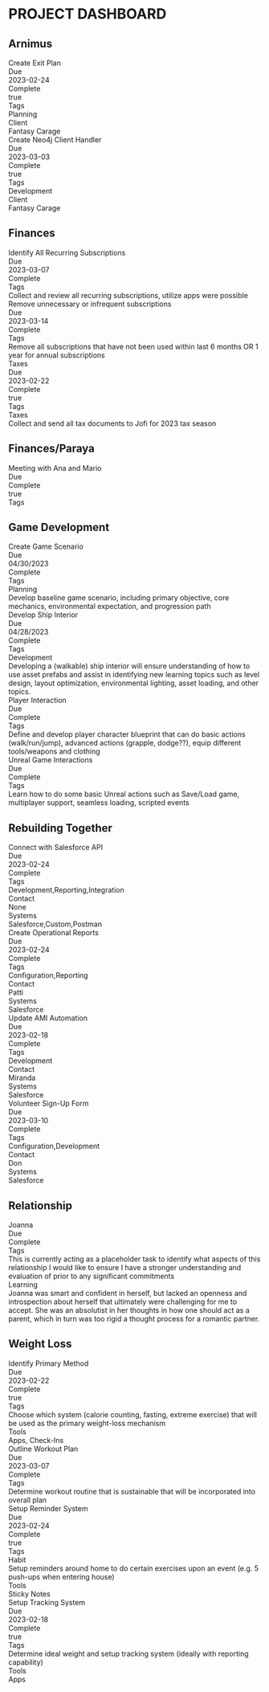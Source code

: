 # PROJECT DASHBOARD 

<div class="project-group"><h2>Arnimus</h2><div class="project-tasks"><div class="task-card"><div class="task-header">Create Exit Plan</div><div class="task-details"><div class="task-vitals"><div class="vital-sign vital-due"><div class="vital-sign-header">Due</div><div class="vital-sign-value">2023-02-24</div></div><div class="vital-sign vital-complete"><div class="vital-sign-header">Complete</div><div class="vital-sign-value">true</div></div><div class="vital-sign vital-tags"><div class="vital-sign-header">Tags</div><div class="vital-sign-value">Planning</div></div></div><div class="task-description"></div><div class="task-additional-details"><div class="additional-detail"><div class="additional-detail-header">Client</div><div class="additional-detail-value">Fantasy Carage</div></div></div></div></div><div class="task-card"><div class="task-header">Create Neo4j Client Handler</div><div class="task-details"><div class="task-vitals"><div class="vital-sign vital-due"><div class="vital-sign-header">Due</div><div class="vital-sign-value">2023-03-03</div></div><div class="vital-sign vital-complete"><div class="vital-sign-header">Complete</div><div class="vital-sign-value">true</div></div><div class="vital-sign vital-tags"><div class="vital-sign-header">Tags</div><div class="vital-sign-value">Development</div></div></div><div class="task-description"></div><div class="task-additional-details"><div class="additional-detail"><div class="additional-detail-header">Client</div><div class="additional-detail-value">Fantasy Carage</div></div></div></div></div></div></div><div class="project-group"><h2>Finances</h2><div class="project-tasks"><div class="task-card"><div class="task-header">Identify All Recurring Subscriptions</div><div class="task-details"><div class="task-vitals"><div class="vital-sign vital-due"><div class="vital-sign-header">Due</div><div class="vital-sign-value">2023-03-07</div></div><div class="vital-sign vital-complete"><div class="vital-sign-header">Complete</div><div class="vital-sign-value"></div></div><div class="vital-sign vital-tags"><div class="vital-sign-header">Tags</div><div class="vital-sign-value"></div></div></div><div class="task-description">Collect and review all recurring subscriptions, utilize apps were possible</div><div class="task-additional-details"></div></div></div><div class="task-card"><div class="task-header">Remove unnecessary or infrequent subscriptions</div><div class="task-details"><div class="task-vitals"><div class="vital-sign vital-due"><div class="vital-sign-header">Due</div><div class="vital-sign-value">2023-03-14</div></div><div class="vital-sign vital-complete"><div class="vital-sign-header">Complete</div><div class="vital-sign-value"></div></div><div class="vital-sign vital-tags"><div class="vital-sign-header">Tags</div><div class="vital-sign-value"></div></div></div><div class="task-description">Remove all subscriptions that have not been used within last 6 months OR 1 year for annual subscriptions</div><div class="task-additional-details"></div></div></div><div class="task-card"><div class="task-header">Taxes</div><div class="task-details"><div class="task-vitals"><div class="vital-sign vital-due"><div class="vital-sign-header">Due</div><div class="vital-sign-value">2023-02-22</div></div><div class="vital-sign vital-complete"><div class="vital-sign-header">Complete</div><div class="vital-sign-value">true</div></div><div class="vital-sign vital-tags"><div class="vital-sign-header">Tags</div><div class="vital-sign-value">Taxes</div></div></div><div class="task-description">Collect and send all tax documents to Jofi for 2023 tax season</div><div class="task-additional-details"></div></div></div></div></div><div class="project-group"><h2>Finances/Paraya</h2><div class="project-tasks"><div class="task-card"><div class="task-header">Meeting with Ana and Mario</div><div class="task-details"><div class="task-vitals"><div class="vital-sign vital-due"><div class="vital-sign-header">Due</div><div class="vital-sign-value"></div></div><div class="vital-sign vital-complete"><div class="vital-sign-header">Complete</div><div class="vital-sign-value">true</div></div><div class="vital-sign vital-tags"><div class="vital-sign-header">Tags</div><div class="vital-sign-value"></div></div></div><div class="task-description"></div><div class="task-additional-details"></div></div></div></div></div><div class="project-group"><h2>Game Development</h2><div class="project-tasks"><div class="task-card"><div class="task-header">Create Game Scenario</div><div class="task-details"><div class="task-vitals"><div class="vital-sign vital-due"><div class="vital-sign-header">Due</div><div class="vital-sign-value">04/30/2023</div></div><div class="vital-sign vital-complete"><div class="vital-sign-header">Complete</div><div class="vital-sign-value"></div></div><div class="vital-sign vital-tags"><div class="vital-sign-header">Tags</div><div class="vital-sign-value">Planning</div></div></div><div class="task-description">Develop baseline game scenario, including primary objective, core mechanics, environmental expectation, and progression path</div><div class="task-additional-details"></div></div></div><div class="task-card"><div class="task-header">Develop Ship Interior</div><div class="task-details"><div class="task-vitals"><div class="vital-sign vital-due"><div class="vital-sign-header">Due</div><div class="vital-sign-value">04/28/2023</div></div><div class="vital-sign vital-complete"><div class="vital-sign-header">Complete</div><div class="vital-sign-value"></div></div><div class="vital-sign vital-tags"><div class="vital-sign-header">Tags</div><div class="vital-sign-value">Development</div></div></div><div class="task-description">Developing a (walkable) ship interior will ensure understanding of how to use asset prefabs and assist in identifying new learning topics such as level design, layout optimization, environmental lighting, asset loading, and other topics.</div><div class="task-additional-details"></div></div></div><div class="task-card"><div class="task-header">Player Interaction</div><div class="task-details"><div class="task-vitals"><div class="vital-sign vital-due"><div class="vital-sign-header">Due</div><div class="vital-sign-value"></div></div><div class="vital-sign vital-complete"><div class="vital-sign-header">Complete</div><div class="vital-sign-value"></div></div><div class="vital-sign vital-tags"><div class="vital-sign-header">Tags</div><div class="vital-sign-value"></div></div></div><div class="task-description">Define and develop player character blueprint that can do basic actions (walk/run/jump), advanced actions (grapple, dodge??), equip different tools/weapons and clothing</div><div class="task-additional-details"></div></div></div><div class="task-card"><div class="task-header">Unreal Game Interactions</div><div class="task-details"><div class="task-vitals"><div class="vital-sign vital-due"><div class="vital-sign-header">Due</div><div class="vital-sign-value"></div></div><div class="vital-sign vital-complete"><div class="vital-sign-header">Complete</div><div class="vital-sign-value"></div></div><div class="vital-sign vital-tags"><div class="vital-sign-header">Tags</div><div class="vital-sign-value"></div></div></div><div class="task-description">Learn how to do some basic Unreal actions such as Save/Load game, multiplayer support, seamless loading, scripted events</div><div class="task-additional-details"></div></div></div></div></div><div class="project-group"><h2>Rebuilding Together</h2><div class="project-tasks"><div class="task-card"><div class="task-header">Connect with Salesforce API</div><div class="task-details"><div class="task-vitals"><div class="vital-sign vital-due"><div class="vital-sign-header">Due</div><div class="vital-sign-value">2023-02-24</div></div><div class="vital-sign vital-complete"><div class="vital-sign-header">Complete</div><div class="vital-sign-value"></div></div><div class="vital-sign vital-tags"><div class="vital-sign-header">Tags</div><div class="vital-sign-value">Development,Reporting,Integration</div></div></div><div class="task-description"></div><div class="task-additional-details"><div class="additional-detail"><div class="additional-detail-header">Contact</div><div class="additional-detail-value">None</div></div><div class="additional-detail"><div class="additional-detail-header">Systems</div><div class="additional-detail-value">Salesforce,Custom,Postman</div></div></div></div></div><div class="task-card"><div class="task-header">Create Operational Reports</div><div class="task-details"><div class="task-vitals"><div class="vital-sign vital-due"><div class="vital-sign-header">Due</div><div class="vital-sign-value">2023-02-24</div></div><div class="vital-sign vital-complete"><div class="vital-sign-header">Complete</div><div class="vital-sign-value"></div></div><div class="vital-sign vital-tags"><div class="vital-sign-header">Tags</div><div class="vital-sign-value">Configuration,Reporting</div></div></div><div class="task-description"></div><div class="task-additional-details"><div class="additional-detail"><div class="additional-detail-header">Contact</div><div class="additional-detail-value">Patti</div></div><div class="additional-detail"><div class="additional-detail-header">Systems</div><div class="additional-detail-value">Salesforce</div></div></div></div></div><div class="task-card"><div class="task-header">Update AMI Automation</div><div class="task-details"><div class="task-vitals"><div class="vital-sign vital-due"><div class="vital-sign-header">Due</div><div class="vital-sign-value">2023-02-18</div></div><div class="vital-sign vital-complete"><div class="vital-sign-header">Complete</div><div class="vital-sign-value"></div></div><div class="vital-sign vital-tags"><div class="vital-sign-header">Tags</div><div class="vital-sign-value">Development</div></div></div><div class="task-description"></div><div class="task-additional-details"><div class="additional-detail"><div class="additional-detail-header">Contact</div><div class="additional-detail-value">Miranda</div></div><div class="additional-detail"><div class="additional-detail-header">Systems</div><div class="additional-detail-value">Salesforce</div></div></div></div></div><div class="task-card"><div class="task-header">Volunteer Sign-Up Form</div><div class="task-details"><div class="task-vitals"><div class="vital-sign vital-due"><div class="vital-sign-header">Due</div><div class="vital-sign-value">2023-03-10</div></div><div class="vital-sign vital-complete"><div class="vital-sign-header">Complete</div><div class="vital-sign-value"></div></div><div class="vital-sign vital-tags"><div class="vital-sign-header">Tags</div><div class="vital-sign-value">Configuration,Development</div></div></div><div class="task-description"></div><div class="task-additional-details"><div class="additional-detail"><div class="additional-detail-header">Contact</div><div class="additional-detail-value">Don</div></div><div class="additional-detail"><div class="additional-detail-header">Systems</div><div class="additional-detail-value">Salesforce</div></div></div></div></div></div></div><div class="project-group"><h2>Relationship</h2><div class="project-tasks"><div class="task-card"><div class="task-header">Joanna</div><div class="task-details"><div class="task-vitals"><div class="vital-sign vital-due"><div class="vital-sign-header">Due</div><div class="vital-sign-value"></div></div><div class="vital-sign vital-complete"><div class="vital-sign-header">Complete</div><div class="vital-sign-value"></div></div><div class="vital-sign vital-tags"><div class="vital-sign-header">Tags</div><div class="vital-sign-value"></div></div></div><div class="task-description">This is currently acting as a placeholder task to identify what aspects of this relationship I would like to ensure I have a stronger understanding and evaluation of prior to any significant commitments</div><div class="task-additional-details"><div class="additional-detail"><div class="additional-detail-header">Learning</div><div class="additional-detail-value">Joanna was smart and confident in herself, but lacked an openness and introspection about herself that ultimately were challenging for me to accept. She was an absolutist in her thoughts in how one should act as a parent, which in turn was too rigid a thought process for a romantic partner.</div></div></div></div></div></div></div><div class="project-group"><h2>Weight Loss</h2><div class="project-tasks"><div class="task-card"><div class="task-header">Identify Primary Method</div><div class="task-details"><div class="task-vitals"><div class="vital-sign vital-due"><div class="vital-sign-header">Due</div><div class="vital-sign-value">2023-02-22</div></div><div class="vital-sign vital-complete"><div class="vital-sign-header">Complete</div><div class="vital-sign-value">true</div></div><div class="vital-sign vital-tags"><div class="vital-sign-header">Tags</div><div class="vital-sign-value"></div></div></div><div class="task-description">Choose which system (calorie counting, fasting, extreme exercise) that will be used as the primary weight-loss mechanism</div><div class="task-additional-details"><div class="additional-detail"><div class="additional-detail-header">Tools</div><div class="additional-detail-value">Apps, Check-Ins</div></div></div></div></div><div class="task-card"><div class="task-header">Outline Workout Plan</div><div class="task-details"><div class="task-vitals"><div class="vital-sign vital-due"><div class="vital-sign-header">Due</div><div class="vital-sign-value">2023-03-07</div></div><div class="vital-sign vital-complete"><div class="vital-sign-header">Complete</div><div class="vital-sign-value"></div></div><div class="vital-sign vital-tags"><div class="vital-sign-header">Tags</div><div class="vital-sign-value"></div></div></div><div class="task-description">Determine workout routine that is sustainable that will be incorporated into overall plan</div><div class="task-additional-details"></div></div></div><div class="task-card"><div class="task-header">Setup Reminder System</div><div class="task-details"><div class="task-vitals"><div class="vital-sign vital-due"><div class="vital-sign-header">Due</div><div class="vital-sign-value">2023-02-24</div></div><div class="vital-sign vital-complete"><div class="vital-sign-header">Complete</div><div class="vital-sign-value">true</div></div><div class="vital-sign vital-tags"><div class="vital-sign-header">Tags</div><div class="vital-sign-value">Habit</div></div></div><div class="task-description">Setup reminders around home to do certain exercises upon an event (e.g. 5 push-ups when entering house)</div><div class="task-additional-details"><div class="additional-detail"><div class="additional-detail-header">Tools</div><div class="additional-detail-value">Sticky Notes</div></div></div></div></div><div class="task-card"><div class="task-header">Setup Tracking System</div><div class="task-details"><div class="task-vitals"><div class="vital-sign vital-due"><div class="vital-sign-header">Due</div><div class="vital-sign-value">2023-02-18</div></div><div class="vital-sign vital-complete"><div class="vital-sign-header">Complete</div><div class="vital-sign-value">true</div></div><div class="vital-sign vital-tags"><div class="vital-sign-header">Tags</div><div class="vital-sign-value"></div></div></div><div class="task-description">Determine ideal weight and setup tracking system (ideally with reporting capability)</div><div class="task-additional-details"><div class="additional-detail"><div class="additional-detail-header">Tools</div><div class="additional-detail-value">Apps</div></div></div></div></div></div></div>